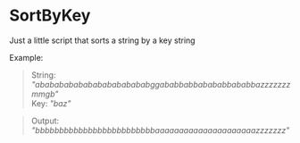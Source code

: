 # SortByKey

Just a little script that sorts a string by a key string

Example:
> String: *"ababababababababababababggababbabbabababbababbazzzzzzzmmgb"*  
> Key: *"baz"*  

> Output: *"bbbbbbbbbbbbbbbbbbbbbbbbbaaaaaaaaaaaaaaaaaaaaazzzzzzz"*  
